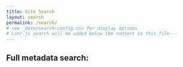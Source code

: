 ```yaml
---
title: Site Search
layout: search
permalink: /search/
# see _data/search-config.csv for display options
# Lunr.js search will be added below the content in this file---
---
```


## Full metadata search:
